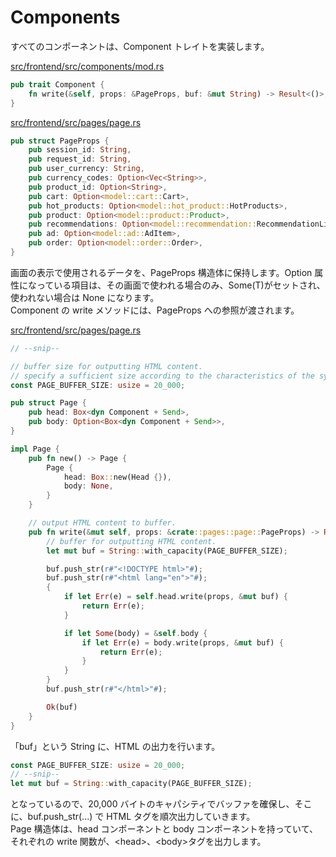 # Components

すべてのコンポーネントは、Component トレイトを実装します。

[src/frontend/src/components/mod.rs](/src/frontend/src/components/mod.rs)

```rust
pub trait Component {
    fn write(&self, props: &PageProps, buf: &mut String) -> Result<()>;
}
```

[src/frontend/src/pages/page.rs](/src/frontend/src/pages/page.rs)

```rust
pub struct PageProps {
    pub session_id: String,
    pub request_id: String,
    pub user_currency: String,
    pub currency_codes: Option<Vec<String>>,
    pub product_id: Option<String>,
    pub cart: Option<model::cart::Cart>,
    pub hot_products: Option<model::hot_product::HotProducts>,
    pub product: Option<model::product::Product>,
    pub recommendations: Option<model::recommendation::RecommendationList>,
    pub ad: Option<model::ad::AdItem>,
    pub order: Option<model::order::Order>,
}
```

画面の表示で使用されるデータを、PageProps 構造体に保持します。Option 属性になっている項目は、その画面で使われる場合のみ、Some(T)がセットされ、使われない場合は None になります。  
Component の write メソッドには、PageProps への参照が渡されます。

[src/frontend/src/pages/page.rs](/src/frontend/src/pages/page.rs)

```rust
// --snip--

// buffer size for outputting HTML content.
// specify a sufficient size according to the characteristics of the system.
const PAGE_BUFFER_SIZE: usize = 20_000;

pub struct Page {
    pub head: Box<dyn Component + Send>,
    pub body: Option<Box<dyn Component + Send>>,
}

impl Page {
    pub fn new() -> Page {
        Page {
            head: Box::new(Head {}),
            body: None,
        }
    }

    // output HTML content to buffer.
    pub fn write(&mut self, props: &crate::pages::page::PageProps) -> Result<String> {
        // buffer for outputting HTML content.
        let mut buf = String::with_capacity(PAGE_BUFFER_SIZE);

        buf.push_str(r#"<!DOCTYPE html>"#);
        buf.push_str(r#"<html lang="en">"#);
        {
            if let Err(e) = self.head.write(props, &mut buf) {
                return Err(e);
            }

            if let Some(body) = &self.body {
                if let Err(e) = body.write(props, &mut buf) {
                    return Err(e);
                }
            }
        }
        buf.push_str(r#"</html>"#);

        Ok(buf)
    }
}
```

「buf」という String に、HTML の出力を行います。

```rust
const PAGE_BUFFER_SIZE: usize = 20_000;
// --snip--
let mut buf = String::with_capacity(PAGE_BUFFER_SIZE);
```

となっているので、20,000 バイトのキャパシティでバッファを確保し、そこに、buf.push_str(...) で HTML タグを順次出力していきます。  
Page 構造体は、head コンポーネントと body コンポーネントを持っていて、それぞれの write 関数が、&lt;head&gt;、&lt;body&gt;タグを出力します。
